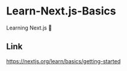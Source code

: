 # Learn-Next.js-Basics
Learning Next.js 🙂

## Link

https://nextjs.org/learn/basics/getting-started
